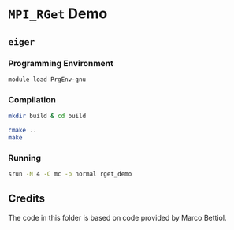 # `MPI_RGet` Demo

## `eiger`

### Programming Environment

```bash
module load PrgEnv-gnu
``` 

### Compilation

```bash
mkdir build & cd build

cmake ..
make
```

### Running

```bash
srun -N 4 -C mc -p normal rget_demo
```

## Credits

The code in this folder is based on code provided by Marco Bettiol.
